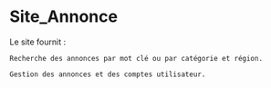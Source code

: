 # Site_Annonce
Le site fournit :

	Recherche des annonces par mot clé ou par catégorie et région.

	Gestion des annonces et des comptes utilisateur.
